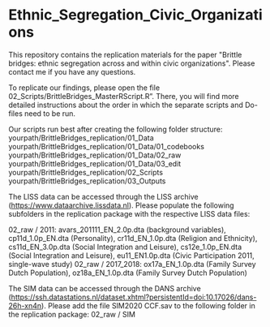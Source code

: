 # Ethnic_Segregation_Civic_Organizations
This repository contains the replication materials for the paper "Brittle bridges: ethnic segregation across and within civic organizations". Please contact me if you have any questions.

To replicate our findings, please open the file 02_Scripts/BrittleBridges_MasterRScript.R”. 
There, you will find more detailed instructions about the order in which the separate scripts and Do-files need to be run. 

Our scripts run best after creating the following folder structure:
yourpath/BrittleBridges_replication/01_Data
yourpath/BrittleBridges_replication/01_Data/01_codebooks
yourpath/BrittleBridges_replication/01_Data/02_raw
yourpath/BrittleBridges_replication/01_Data/03_edit
yourpath/BrittleBridges_replication/02_Scripts
yourpath/BrittleBridges_replication/03_Outputs

The LISS data can be accessed through the LISS archive (https://www.dataarchive.lissdata.nl). Please populate the following subfolders in the replication package with the respective LISS data files:

02_raw / 2011: avars_201111_EN_2.0p.dta (background variables), cp11d_1.0p_EN.dta (Personality), cr11d_EN_1.0p.dta (Religion and Ethnicity), cs11d_EN_3.0p.dta (Social Integration and Leisure), cs12e_1.0p_EN.dta (Social Integration and Leisure), eu11_EN1.0p.dta (Civic Participation 2011, single-wave study)
02_raw / 2017_2018: ox17a_EN_1.0p.dta (Family Survey Dutch Population), oz18a_EN_1.0p.dta (Family Survey Dutch Population)

The SIM data can be accessed through the DANS archive (https://ssh.datastations.nl/dataset.xhtml?persistentId=doi:10.17026/dans-26h-xn4n). Please add the file SIM2020 CCF.sav to the following folder in the replication package: 02_raw / SIM
